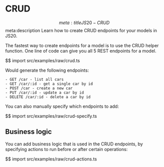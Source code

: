 # CRUD
$$ meta:title JS20 - CRUD
$$ meta:description Learn how to create CRUD endpoints for your models in JS20.

The fastest way to create endpoints for a model is to use the CRUD helper function. One line of code can give you all 5 REST endpoints for a model.

$$ import src/examples/raw/crud.ts

Would generate the following endpoints:

```
- GET /car - list all cars
- GET /car/:id - get a single car by id
- POST /car - create a new car
- PUT /car/:id - update a car by id
- DELETE /car/:id - delete a car by id
```

You can also manually specify which endpoints to add:

$$ import src/examples/raw/crud-specify.ts

## Business logic
You can add business logic that is used in the CRUD endpoints, by specifying actions to run before or after certain operations:

$$ import src/examples/raw/crud-actions.ts